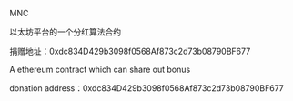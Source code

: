MNC

以太坊平台的一个分红算法合约

捐赠地址：0xdc834D429b3098f0568Af873c2d73b08790BF677

A ethereum contract which can share out bonus

donation address：0xdc834D429b3098f0568Af873c2d73b08790BF677
